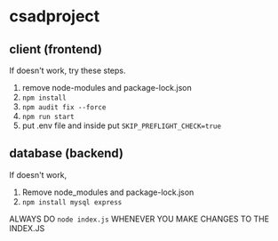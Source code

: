 # csadproject

## client (frontend)

If doesn't work, try these steps.

1. remove node-modules and package-lock.json
2. ```npm install```
3. ```npm audit fix --force```
4. ```npm run start```
5.  put .env file and inside put ```SKIP_PREFLIGHT_CHECK=true```


## database (backend)
If doesn't work,
1. Remove node_modules and package-lock.json
2. ```npm install mysql express```

ALWAYS DO ```node index.js``` WHENEVER YOU MAKE CHANGES TO THE INDEX.JS
